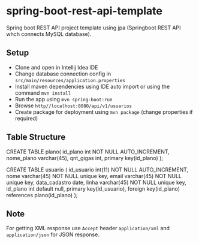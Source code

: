 # spring-boot-rest-api-template
Spring boot REST API project template using jpa (Springboot REST API whch connects MySQL database).

Setup
-----
- Clone and open in Intellij Idea IDE
- Change database connection config in `src/main/resources/application.properties`
- Install maven dependencies using IDE auto import or using the command ``mvn install``
- Run the app using ``mvn spring-boot:run``
- Browse ``http//localhost:8080/api/v1/usuarios``
- Create package for deployment using ``mvn package`` (change properties if required)

Table Structure
---------------


CREATE TABLE plano(
  id_plano int NOT NULL AUTO_INCREMENT,
  nome_plano varchar(45),
  qnt_gigas int,
  primary key(id_plano)
);

CREATE TABLE usuario (
  id_usuario int(11) NOT NULL AUTO_INCREMENT,
  nome varchar(45) NOT NULL unique key,
  email varchar(45) NOT NULL unique key,
  data_cadastro date,
  linha varchar(45) NOT NULL unique key,
  id_plano int default null,
  primary key(id_usuario),
  foreign key(id_plano) references plano(id_plano)
);

Note
-----
For getting XML response use ``Accept`` header ``application/xml`` and ``application/json`` for JSON response.